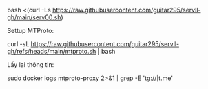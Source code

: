 
bash <(curl -Ls https://raw.githubusercontent.com/guitar295/servll-gh/main/serv00.sh)

Settup MTProto:

curl -sL https://raw.githubusercontent.com/guitar295/servll-gh/refs/heads/main/mtproto.sh | bash

Lấy lại thông tin:

sudo docker logs mtproto-proxy 2>&1 | grep -E 'tg://|t.me'
